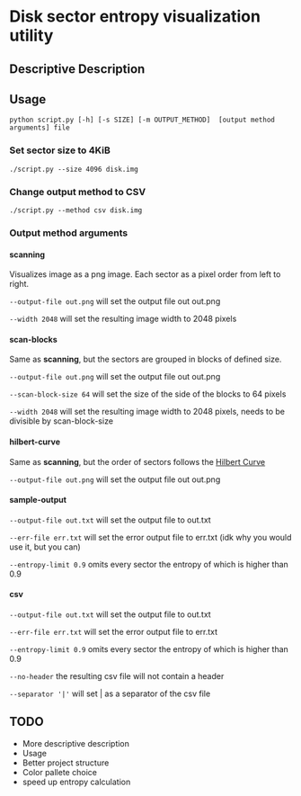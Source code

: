 # Disk sector entropy visualization utility
## Descriptive Description
## Usage
    python script.py [-h] [-s SIZE] [-m OUTPUT_METHOD]  [output method arguments] file
### Set sector size to 4KiB
    ./script.py --size 4096 disk.img
### Change output method to CSV
    ./script.py --method csv disk.img
### Output method arguments
#### scanning
Visualizes image as a png image.
Each sector as a pixel order from left to right.

`--output-file out.png`
will set the output file out out.png

`--width 2048`
will set the resulting image width to 2048 pixels

#### scan-blocks
Same as **scanning**, but the sectors are grouped in blocks of defined size.

`--output-file out.png`
will set the output file out out.png

`--scan-block-size 64`
will set the size of the side of the blocks to 64 pixels

`--width 2048`
will set the resulting image width to 2048 pixels, needs to be divisible by scan-block-size

#### hilbert-curve
Same as **scanning**, but the order of sectors follows the [Hilbert Curve](https://en.wikipedia.org/wiki/Hilbert_curve)

`--output-file out.png`
will set the output file out out.png


#### sample-output
`--output-file out.txt`
will set the output file to out.txt

`--err-file err.txt`
will set the error output file to err.txt (idk why you would use it, but you can)

`--entropy-limit 0.9`
omits every sector the entropy of which is higher than 0.9
#### csv
`--output-file out.txt`
will set the output file to out.txt

`--err-file err.txt`
will set the error output file to err.txt 

`--entropy-limit 0.9`
omits every sector the entropy of which is higher than 0.9

`--no-header` the resulting csv file will not contain a header

`--separator '|'` will set | as a separator of the csv file
## TODO
- More descriptive description
- Usage
- Better project structure
- Color pallete choice
- speed up entropy calculation